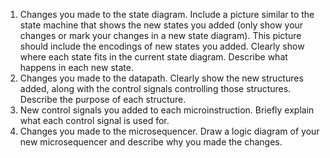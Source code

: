 1. Changes you made to the state diagram. Include a picture similar to the state machine that shows the new states you added (only show your changes or mark your changes in a new state diagram). This picture should include the encodings of new states you added. Clearly show where each state fits in the current state diagram. Describe what happens in each new state.
2. Changes you made to the datapath. Clearly show the new structures added, along with the control signals controlling those structures. Describe the purpose of each structure.
3. New control signals you added to each microinstruction. Briefly explain what each control signal is used for.
4. Changes you made to the microsequencer. Draw a logic diagram of your new microsequencer and describe why you made the changes.
